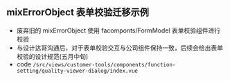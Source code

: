 ## mixErrorObject 表单校验迁移示例

- 废弃旧的 mixErrorObject 使用 facomponts/FormModel 表单校验组件进行校验
- 与设计达哥沟通后，对于表单校验交互与公司组件保持一致，后续会给出表单校验的设计规范(五月中旬)
- code `/src/views/customer-tools/components/function-setting/quality-viewer-dialog/index.vue`
